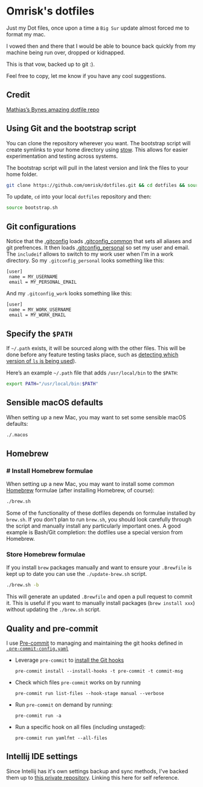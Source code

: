 # Omrisk's dotfiles

Just my Dot files, once upon a time a `Big Sur` update almost forced me to format my mac.

I vowed then and there that I would be able to bounce back quickly from my machine being run over, dropped or kidnapped.

This is that vow, backed up to git :).

Feel free to copy, let me know if you have any cool suggestions.

## Credit

[Mathias’s Bynes amazing dotfile repo](https://github.com/mathiasbynens/dotfiles)

## Using Git and the bootstrap script

You can clone the repository wherever you want. The bootstrap script will create symlinks to your home directory using [stow](https://www.gnu.org/software/stow/).
This allows for easier experimentation and testing across systems.

The bootstrap script will pull in the latest version and link the files to your home folder.

```bash
git clone https://github.com/omrisk/dotfiles.git && cd dotfiles && source bootstrap.sh
```

To update, `cd` into your local `dotfiles` repository and then:

```bash
source bootstrap.sh
```

## Git configurations

Notice that the [.gitconfig](./.gitconfig) loads [.gitconfig_common](.gitconfig_common) that sets all aliases and git prefrences.
It then loads [.gitconfig_personal](.gitconfig_personal) so set my user and email.
The `includeif` allows to switch to my work user when I'm in a work directory.
So my `.gitconfig_personal` looks something like this:

```shell
[user]
 name = MY_USERNAME
 email = MY_PERSONAL_EMAIL

```

And my `.gitconfig_work` looks something like this:

```shell
[user]
 name = MY_WORK_USERNAME
 email = MY_WORK_EMAIL

```

## Specify the `$PATH`

If `~/.path` exists, it will be sourced along with the other files.
This will be done before any feature testing tasks place, such as [detecting which version of `ls` is being used](https://github.com/mathiasbynens/dotfiles/blob/aff769fd75225d8f2e481185a71d5e05b76002dc/.aliases#L21-L26)).

Here’s an example `~/.path` file that adds `/usr/local/bin` to the `$PATH`:

```bash
export PATH="/usr/local/bin:$PATH"
```

## Sensible macOS defaults

When setting up a new Mac, you may want to set some sensible macOS defaults:

```bash
./.macos
```

## Homebrew

### # Install Homebrew formulae

When setting up a new Mac, you may want to install some common [Homebrew](https://brew.sh/) formulae (after installing Homebrew, of course):

```bash
./brew.sh
```

Some of the functionality of these dotfiles depends on formulae installed by `brew.sh`.
If you don’t plan to run `brew.sh`, you should look carefully through the script and manually install any particularly important ones.
A good example is Bash/Git completion: the dotfiles use a special version from Homebrew.

### Store Homebrew formulae

If you install `brew` packages manually and want to ensure your `.Brewfile` is kept up to date you can use the `./update-brew.sh` script.

```bash
./brew.sh -b
```

This will generate an updated `.Brewfile` and open a pull request to commit it.
This is useful if you want to manually install packages (`brew install xxx`) without updating the `./brew.sh` script.

## Quality and pre-commit

I use [Pre-commit](https://pre-commit.com/) to managing and maintaining the git hooks defined in [`.pre-commit-config.yaml`](.pre-commit-config.yaml)

- Leverage `pre-commit` to [install the Git hooks](https://pre-commit.com/#pre-commit-install)

    ```shell
    pre-commit install --install-hooks -t pre-commit -t commit-msg
    ```

- Check which files `pre-commit` works on by running

    ```shell
    pre-commit run list-files --hook-stage manual --verbose
    ```

- Run `pre-commit` on demand by running:

    ```shell
    pre-commit run -a
    ```

- Run a specific hook on all files (including unstaged):

    ```shell
    pre-commit run yamlfmt --all-files
    ```

## Intellij IDE settings

Since Intellij has it's own settings backup and sync methods, I've backed them up to [this private repository](https://github.com/omrisk/intellij-settings).
Linking this here for self reference.
